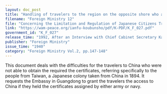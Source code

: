 ```yaml
---
layout: doc_post
title: "Handling of travelers to the region on the opposite shore who are admittedly unable to obtain the authorized certificates for reason of traveling to China"
filename: "Foreign Ministry 12"
file: "Concerning the Limitation and Regulation of Japanese Citizens Traveling to China at the Time of the Sino-Japanese Incident; Summary of the Provisional Measures (Vol. 2)"
link: "https://wam-peace.org/ianfu-koubunsho/pdf/K-PDF/K_F_027.pdf"
government_id: "K_F_027"
release_time: "1992, After an Interview with Chief Cabinet Secretary Katō Kōichi"
publisher: "Foreign Ministry"
issue_time: "1940"
category: "Foreign Ministry Vol.2, pp.147-148"
---
```

This document deals with the difficulties for the travelers to China who were not able to obtain the required the certificates, referring specifically to the people from Taiwan, a Japanese colony taken from China in 1894. It requests the Embassy in Guangdong to grant the travelers the access to China if they held the certificates assigned by either army or navy.
